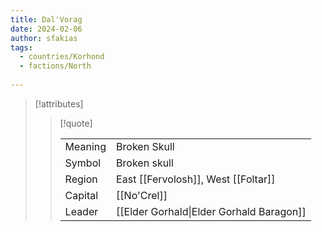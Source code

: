 ```yaml
---
title: Dal'Vorag
date: 2024-02-06
author: sfakias
tags:
  - countries/Korhond
  - factions/North
 
---
```

> [!attributes]
> 
> > [!quote]
> >
> > | | |
> > | --- | --- |
> > | Meaning | Broken Skull |
> > | Symbol | Broken skull |
> > | Region | East [[Fervolosh]], West [[Foltar]] |
> > | Capital | [[No'Crel]] |
> > | Leader | [[Elder Gorhald\|Elder Gorhald Baragon]] |